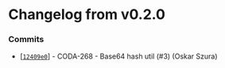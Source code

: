 # Changelog from v0.2.0
### Commits
* [[`12409e0`](http://github.com/coda-it/goutils/commit/12409e02d414951d406289dcc338f753800e09b3)] - CODA-268 - Base64 hash util (#3) (Oskar Szura)
